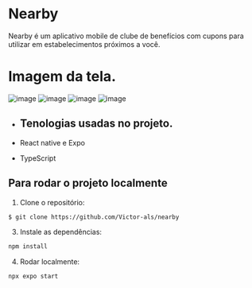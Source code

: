 # Nearby

Nearby é um aplicativo mobile de clube de benefícios com cupons para utilizar em estabelecimentos próximos a você.

# Imagem da tela.
![image](https://github.com/user-attachments/assets/36cd0acb-24d0-4226-bc86-679d84a87b47)
![image](https://github.com/user-attachments/assets/5002db8c-4542-4c26-bb9e-6aa4dba2af61)
![image](https://github.com/user-attachments/assets/7c3a3a89-1e57-4165-8c4b-f6218e8e610f)
![image](https://github.com/user-attachments/assets/fe4a9ca7-caba-4120-b1c9-5b7b0bd8ef78)


- ## Tenologias usadas no projeto.

- React native e Expo
- TypeScript


## Para rodar o projeto localmente

1. Clone o repositório:

```sh
$ git clone https://github.com/Victor-als/nearby
```

3. Instale as dependências:

```sh
npm install
```
4. Rodar localmente:

```sh
npx expo start
```



 
